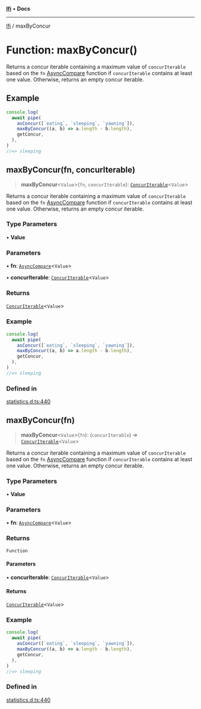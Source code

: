 [**lfi**](../readme.md) • **Docs**

---

[lfi](../globals.md) / maxByConcur

# Function: maxByConcur()

Returns a concur iterable containing a maximum value of `concurIterable` based
on the `fn` [AsyncCompare](../type-aliases/AsyncCompare.md) function if
`concurIterable` contains at least one value. Otherwise, returns an empty concur
iterable.

## Example

```js
console.log(
  await pipe(
    asConcur([`eating`, `sleeping`, `yawning`]),
    maxByConcur((a, b) => a.length - b.length),
    getConcur,
  ),
)
//=> sleeping
```

## maxByConcur(fn, concurIterable)

> **maxByConcur**\<`Value`\>(`fn`, `concurIterable`):
> [`ConcurIterable`](../type-aliases/ConcurIterable.md)\<`Value`\>

Returns a concur iterable containing a maximum value of `concurIterable` based
on the `fn` [AsyncCompare](../type-aliases/AsyncCompare.md) function if
`concurIterable` contains at least one value. Otherwise, returns an empty concur
iterable.

### Type Parameters

• **Value**

### Parameters

• **fn**: [`AsyncCompare`](../type-aliases/AsyncCompare.md)\<`Value`\>

• **concurIterable**:
[`ConcurIterable`](../type-aliases/ConcurIterable.md)\<`Value`\>

### Returns

[`ConcurIterable`](../type-aliases/ConcurIterable.md)\<`Value`\>

### Example

```js
console.log(
  await pipe(
    asConcur([`eating`, `sleeping`, `yawning`]),
    maxByConcur((a, b) => a.length - b.length),
    getConcur,
  ),
)
//=> sleeping
```

### Defined in

[statistics.d.ts:440](https://github.com/TomerAberbach/lfi/blob/c9ef1bf4d1040d7f49c52b70b358c019e55f524d/src/operations/statistics.d.ts#L440)

## maxByConcur(fn)

> **maxByConcur**\<`Value`\>(`fn`): (`concurIterable`) =>
> [`ConcurIterable`](../type-aliases/ConcurIterable.md)\<`Value`\>

Returns a concur iterable containing a maximum value of `concurIterable` based
on the `fn` [AsyncCompare](../type-aliases/AsyncCompare.md) function if
`concurIterable` contains at least one value. Otherwise, returns an empty concur
iterable.

### Type Parameters

• **Value**

### Parameters

• **fn**: [`AsyncCompare`](../type-aliases/AsyncCompare.md)\<`Value`\>

### Returns

`Function`

#### Parameters

• **concurIterable**:
[`ConcurIterable`](../type-aliases/ConcurIterable.md)\<`Value`\>

#### Returns

[`ConcurIterable`](../type-aliases/ConcurIterable.md)\<`Value`\>

### Example

```js
console.log(
  await pipe(
    asConcur([`eating`, `sleeping`, `yawning`]),
    maxByConcur((a, b) => a.length - b.length),
    getConcur,
  ),
)
//=> sleeping
```

### Defined in

[statistics.d.ts:440](https://github.com/TomerAberbach/lfi/blob/c9ef1bf4d1040d7f49c52b70b358c019e55f524d/src/operations/statistics.d.ts#L440)
